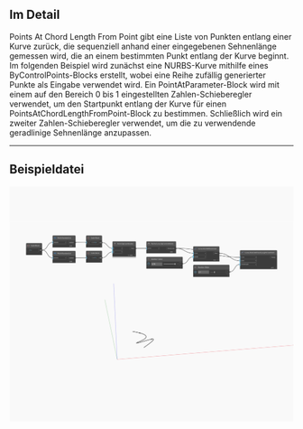 ## Im Detail
Points At Chord Length From Point gibt eine Liste von Punkten entlang einer Kurve zurück, die sequenziell anhand einer eingegebenen Sehnenlänge gemessen wird, die an einem bestimmten Punkt entlang der Kurve beginnt. Im folgenden Beispiel wird zunächst eine NURBS-Kurve mithilfe eines ByControlPoints-Blocks erstellt, wobei eine Reihe zufällig generierter Punkte als Eingabe verwendet wird. Ein PointAtParameter-Block wird mit einem auf den Bereich 0 bis 1 eingestellten Zahlen-Schieberegler verwendet, um den Startpunkt entlang der Kurve für einen PointsAtChordLengthFromPoint-Block zu bestimmen. Schließlich wird ein zweiter Zahlen-Schieberegler verwendet, um die zu verwendende geradlinige Sehnenlänge anzupassen.
___
## Beispieldatei

![PointsAtChordLengthFromPoint](./Autodesk.DesignScript.Geometry.Curve.PointsAtChordLengthFromPoint_img.jpg)

